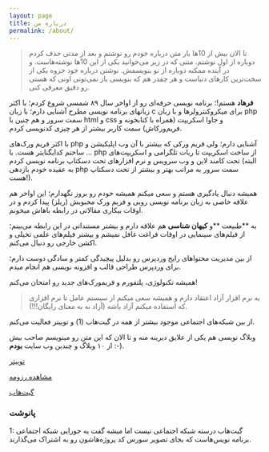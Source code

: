 ```yaml
---
layout: page
title: درباره من
permalink: /about/
---
```

> تا الان بیش از 10ها بار متن درباره خودم رو نوشتم و بعد از مدتی حذف کردم دوباره از اول نوشتم. متنی که در زیر می‌خوانید یکی از این 10ها نوشته‌هاست. و در آینده ممکنه دوباره از نو بنویسمش. نوشتن درباره خود جزوه یکی از سخت‌ترین کارهای دنیاست و هر چقدر هم که بنویسی باز نمی‌تونی اونی که هستی رو دقیق معرفی کنی.

**فرهاد** هستم!؛ برنامه نویسی حرفه‌ای رو از اواخر سال ۸۹ شمسی شروع کردم؛ با اکثر زبانهای برنامه نویسی مطرح آشنایی دارم؛ با زبان‌ c برای میکروکنترولرها و با زبان php سمت سرور و هم چنین با html و css و جاوا اسکریپت (همراه با کتابخونه و فریم‌ورکاش)‌ سمت کاربر بیشتر از هر چیزی کدنویسی کردم.

با اکثر فریم ورک‌های php آشنایی دارم؛ ولی فریم ورکی که بیشتر با آن وب اپلیکیشن و … ساختم کدایگنایتر هست. با php از ساخت اسکریپت تا ربات تلگرامی و اسکریپت‌های تحت کامند لاین و وب سرویس و نرم افزارهای تحت دسکتاپ برنامه نویسی کردم (البته به عقیده خودم بازدهی php سمت سرور به مراتب بهتر و بیشتر از تحت دسکتاپ هست!).

همیشه دنبال یادگیری هستم و سعی میکنم همیشه خودم رو بروز نگهدارم؛ این اواخر هم علاقه خاصی به زبان برنامه نویسی روبی و فریم ورک محبوبش (ریلز) پیدا کردم و در اوقات بیکاری مقالاتی در رابطه باهاش میخونم.

به **طبیعت **و **کیهان شناسی** هم علاقه دارم و بیشتر مستنداتی در این رابطه می‌بینم؛ از فیلم‌های سینمایی در اوقات فراغت غافل نمیشم و بیشتر فیلم‌های علمی تخیلی و اکشن خارجی رو دنبال می‌کنم.

از بین مدیریت محتواهای رایج وردپرس رو بدلیل پیچیدگی کمتر و سادگی دوست دارم؛ برای وردپرس طراحی قالب و افزونه نویسی هم انجام میدم.

همیشه تکنولوژی، پلتفورم و فریمورک‌های جدید رو امتحان می‌کنم!

> به نرم افزار آزاد اعتقاد دارم و همیشه سعی میکنم از سیستم عامل تا نرم افزاری که استفاده میکنم آزاد باشه (آزاد نه به معنای رایگان!!!).

از بین شبکه‌های اجتماعی موجود بیشتر از همه در گیت‌هاب (1) و توییتر فعالیت می‌کنم.

وبلاگ نویسی هم یکی از علایق دیرینه منه و تا الان که این متن رو مینویسم صاحب بیش از ۱۰ وبلاگ و چندین وب سایت **بودم** :-).

[توییتر](https://twitter.com/FarhadxFarhad)

[مشاهده رزومه](http://farhadcv.ir/)

[گیت‌هاب](https://github.com/farhadhp)

### پانوشت

1: گیت‌هاب درسته شبکه اجتماعی نیست اما میشه گفت یه جورایی شبکه اجتماعی برنامه نویس‌هاست که بجای تصویر سورس کد پروژه‌هاشون رو به اشتراک می‌گذارند.